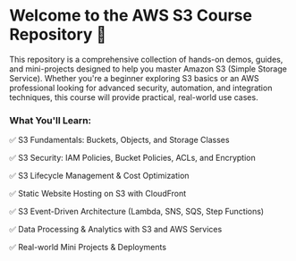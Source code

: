# Welcome to the AWS S3 Course Repository 🚀

This repository is a comprehensive collection of hands-on demos, guides, and mini-projects designed to help you master
Amazon S3 (Simple Storage Service). Whether you're a beginner exploring S3 basics or an AWS professional looking for advanced security,
automation, and integration techniques, this course will provide practical, real-world use cases.

### What You'll Learn:

✅ S3 Fundamentals: Buckets, Objects, and Storage Classes

✅ S3 Security: IAM Policies, Bucket Policies, ACLs, and Encryption

✅ S3 Lifecycle Management & Cost Optimization

✅ Static Website Hosting on S3 with CloudFront

✅ S3 Event-Driven Architecture (Lambda, SNS, SQS, Step Functions)

✅ Data Processing & Analytics with S3 and AWS Services

✅ Real-world Mini Projects & Deployments
